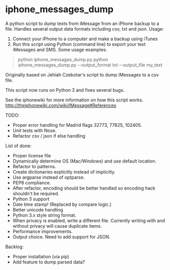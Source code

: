 iphone_messages_dump
====================

A python script to dump texts from iMessage from an iPhone backup to a file.
Handles several output data formats including csv, txt and json.
Usage:
1. Connect your iPhone to a computer and make a backup using iTunes
2. Run this script using Python (command line) to export your text iMessages and SMS.
  Some usage examples:
> python iphone_messages_dump.py
> python iphone_messages_dump.py --output_format txt --output_file my_text


Originally based on Jehiah Czebotar's script to dump iMessages to a csv file.

This script now runs on Python 3 and fixes several bugs.

See the iphonewiki for more information on how this script works. http://theiphonewiki.com/wiki/IMessage#References

TODO:

- Proper error handling for Madrid flags 32773, 77825, 102405.
- Unit tests with Nose.
- Refactor csv / json if else handling


List of done:

- Proper license file
- Dynamically determine OS (Mac/Windows) and use default location.
- Refactor to patterns.
- Create dictionaries explicitly instead of implicitly.
- Use argparse instead of optparse.
- PEP8 compliance.
- After refactor, encoding should be better handled so encoding hack shouldn't be required.
- Python 3 support
- Date time stamp! (Replaced by compare logic.)
- Better unicode handling
- Python 3.x style string format.
- When privacy is enabled, write a different file. Currently writing with and without privacy will cause duplicate items.
- Performance improvements.
- Output choice. Need to add support for JSON.

Backlog:

- Proper installation (via pip)
- Add feature to dump parsed data?
